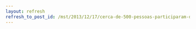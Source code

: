 ```yaml
---
layout: refresh
refresh_to_post_id: /mst/2013/12/17/cerca-de-500-pessoas-participaram-da-jornada-de-agroecologia-da-bahia
---
```

